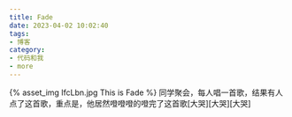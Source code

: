```yaml
---
title: Fade
date: 2023-04-02 10:02:40
tags:
- 博客
category:
- 代码和我
- more
---
```

{% asset_img IfcLbn.jpg This is Fade %}
同学聚会，每人唱一首歌，结果有人点了这首歌，重点是，他居然噔噔噔的噔完了这首歌[大哭][大哭][大哭]